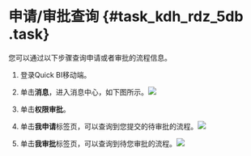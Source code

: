 # 申请/审批查询 {#task_kdh_rdz_5db .task}

您可以通过以下步骤查询申请或者审批的流程信息。

1.  登录Quick BI移动端。 
2.   单击**消息**，进入消息中心，如下图所示。![](http://static-aliyun-doc.oss-cn-hangzhou.aliyuncs.com/assets/img/9185/15484088351609_zh-CN.png)

 
3.  单击**权限审批**。 
4.  单击**我申请**标签页，可以查询到您提交的待审批的流程。![](http://static-aliyun-doc.oss-cn-hangzhou.aliyuncs.com/assets/img/9185/154840883537978_zh-CN.png)

 
5.  单击**我审批**标签页，可以查询到待您审批的流程。![](http://static-aliyun-doc.oss-cn-hangzhou.aliyuncs.com/assets/img/9185/154840883537979_zh-CN.png)

 

